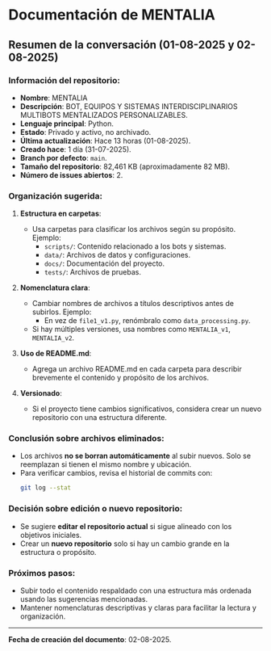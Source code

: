 # Documentación de MENTALIA

## Resumen de la conversación (01-08-2025 y 02-08-2025)

### Información del repositorio:
- **Nombre**: MENTALIA
- **Descripción**: BOT, EQUIPOS Y SISTEMAS INTERDISCIPLINARIOS MULTIBOTS MENTALIZADOS PERSONALIZABLES.
- **Lenguaje principal**: Python.
- **Estado**: Privado y activo, no archivado.
- **Última actualización**: Hace 13 horas (01-08-2025).
- **Creado hace**: 1 día (31-07-2025).
- **Branch por defecto**: `main`.
- **Tamaño del repositorio**: 82,461 KB (aproximadamente 82 MB).
- **Número de issues abiertos**: 2.

### Organización sugerida:
1. **Estructura en carpetas**:
   - Usa carpetas para clasificar los archivos según su propósito. Ejemplo:
     - `scripts/`: Contenido relacionado a los bots y sistemas.
     - `data/`: Archivos de datos y configuraciones.
     - `docs/`: Documentación del proyecto.
     - `tests/`: Archivos de pruebas.

2. **Nomenclatura clara**:
   - Cambiar nombres de archivos a títulos descriptivos antes de subirlos. Ejemplo:
     - En vez de `file1_v1.py`, renómbralo como `data_processing.py`.
   - Si hay múltiples versiones, usa nombres como `MENTALIA_v1`, `MENTALIA_v2`.

3. **Uso de README.md**:
   - Agrega un archivo README.md en cada carpeta para describir brevemente el contenido y propósito de los archivos.

4. **Versionado**:
   - Si el proyecto tiene cambios significativos, considera crear un nuevo repositorio con una estructura diferente.

### Conclusión sobre archivos eliminados:
- Los archivos **no se borran automáticamente** al subir nuevos. Solo se reemplazan si tienen el mismo nombre y ubicación.
- Para verificar cambios, revisa el historial de commits con:
  ```bash
  git log --stat
  ```

### Decisión sobre edición o nuevo repositorio:
- Se sugiere **editar el repositorio actual** si sigue alineado con los objetivos iniciales.
- Crear un **nuevo repositorio** solo si hay un cambio grande en la estructura o propósito.

### Próximos pasos:
- Subir todo el contenido respaldado con una estructura más ordenada usando las sugerencias mencionadas.
- Mantener nomenclaturas descriptivas y claras para facilitar la lectura y organización.

---

**Fecha de creación del documento**: 02-08-2025.